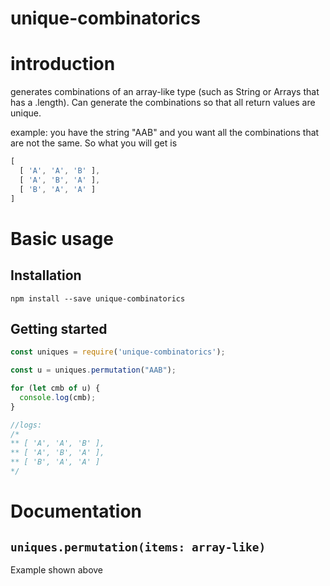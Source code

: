 # unique-combinatorics
# introduction
generates combinations of an array-like type (such as String or Arrays that has a .length). Can generate the combinations so that all return values are unique.

example: you have the string "AAB" and you want all the combinations that are
not the same. So what you will get is
```javascript
[
  [ 'A', 'A', 'B' ],
  [ 'A', 'B', 'A' ],
  [ 'B', 'A', 'A' ]
]
```

# Basic usage
## Installation
`npm install --save unique-combinatorics`

## Getting started
```javascript
const uniques = require('unique-combinatorics');

const u = uniques.permutation("AAB");

for (let cmb of u) {
  console.log(cmb);
}

//logs:
/*
** [ 'A', 'A', 'B' ],
** [ 'A', 'B', 'A' ],
** [ 'B', 'A', 'A' ]
*/

```

# Documentation

## `uniques.permutation(items: array-like)`
Example shown above



<!-- ## `uniques.permutationUnfiltered` -->
<!-- not ready for documentations -->
